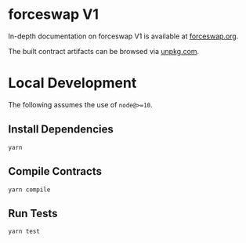# forceswap V1


In-depth documentation on forceswap V1 is available at [forceswap.org](https://forceswap.org/docs).

The built contract artifacts can be browsed via [unpkg.com](https://unpkg.com/browse/@forceswap/v1-core@latest/).

# Local Development

The following assumes the use of `node@>=10`.

## Install Dependencies

`yarn`

## Compile Contracts

`yarn compile`

## Run Tests

`yarn test`
